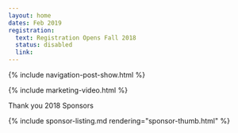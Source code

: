 ```yaml
---
layout: home
dates: Feb 2019
registration:
  text: Registration Opens Fall 2018
  status: disabled
  link:
---
```


{% include navigation-post-show.html %}

{% include marketing-video.html %}


<div class="row">
      <div class="row featured-header">
        <p>Thank you 2018 Sponsors</p>
      </div>
      {% include sponsor-listing.md rendering="sponsor-thumb.html" %}
</div>
